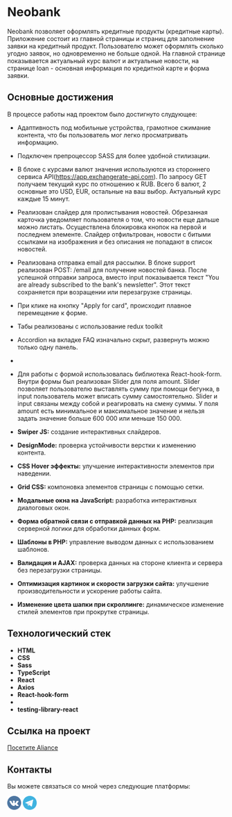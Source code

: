 
# Neobank

Neobank позволяет оформлять кредитные продукты (кредитные карты). Приложение состоит из главной страницы и страниц для заполнение заявки на кредитный продукт. Пользователю может оформлять сколько угодно заявок, но одновременно не больше одной. На главной странице показывается актуальный курс валют и актуальные новости, на странице loan - основная информация по кредитной карте и форма заявки.

## Основные достижения

В процессе работы над проектом было достигнуто слудующее:

- Адаптивность под мобильные устройства, грамотное сжимание контента, что бы пользователь мог легко просматривать информацию.
- Подключен препроцессор SASS для более удобной стилизации.
- В блоке с курсами валют значения используются из стороннего сервиса API(https://app.exchangerate-api.com). По запросу GET получаем текущий курс по отношению к RUB. Всего 6 валют, 2 основные это USD, EUR, остальные на ваш выбор. Актуальный курс каждые 15 минут.
- Реализован слайдер для пролистывания новостей. Обрезанная карточка уведомляет пользователя о том, что новости еще дальше можно листать. Осуществлена блокировка кнопок на первой и последнем элементе. Слайдер отфильтрован, новости с битыми ссылками на изображения и без описания не попадают в список новостей.
- Реализована отправка email для рассылки. В блоке support реализован POST: /email для получение новостей банка. После успешной отправки запроса, вместо input показывается текст "You are already subscribed to the bank's newsletter". Этот текст сохраняется при возращении или перезагрузке страницы.
- При клике на кнопку "Apply for card", происходит плавное перемещение к форме.
- Табы реализованы с использование redux toolkit
- Accordion на вкладке FAQ изначально скрыт, развернуть можно только одну панель.
- 
- Для работы с формой использовалась библиотека React-hook-form.
  Внутри формы был реализован Slider для поля amount. Slider позволяет пользователю выставлять сумму при помощи бегунка, в input пользователь может вписать сумму самостоятельно. Slider и input связаны между собой и реагировать на смену суммы. У поля amount есть минимальное и максимальное значение и нельзя задать значение больше 600 000 или меньше 150 000.
  
- **Swiper JS:** создание интерактивных слайдеров.
- **DesignMode:** проверка устойчивости верстки к изменению контента.
- **CSS Hover эффекты:** улучшение интерактивности элементов при наведении.
- **Grid CSS:** компоновка элементов страницы с помощью сетки.
- **Модальные окна на JavaScript:** разработка интерактивных диалоговых окон.
- **Форма обратной связи с отправкой данных на PHP:** реализация серверной логики для обработки данных форм.
- **Шаблоны в PHP:** управление выводом данных с использованием шаблонов.
- **Валидация и AJAX:** проверка данных на стороне клиента и сервера без перезагрузки страницы.
- **Оптимизация картинок и скорости загрузки сайта:** улучшение производительности и ускорение работы сайта.
- **Изменение цвета шапки при скроллинге:** динамическое изменение стилей элементов при прокрутке страницы.

## Технологический стек

- **HTML**
- **CSS**
- **Sass**
- **TypeScript**
- **React**
- **Axios**
- **React-hook-form**
- 
- **testing-library-react**

## Ссылка на проект

[Посетите Aliance](https://ageev-alexey.ru/Aliance/)

## Контакты

Вы можете связаться со мной через следующие платформы:

<a href="https://vk.com/id321802975"><img src="https://github.com/Alexey917/Alexey917/blob/main/assets/vk.png" width="32" height="32" /></a>
<a href="https://t.me/Alexey917"><img src="https://github.com/Alexey917/Alexey917/blob/main/assets/tg.png" width="32" height="32" /></a>
